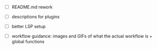 - [ ] README.md rework
- [ ] descriptions for plugins

- [ ] better LSP setup 
- [ ] workflow guidance: images and GIFs of what the actual workflow is + global functions
